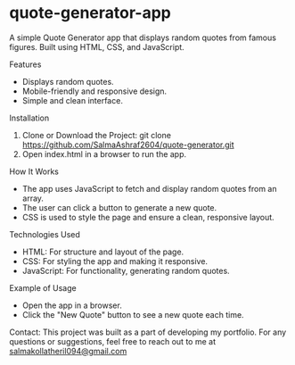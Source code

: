 # quote-generator-app

A simple Quote Generator app that displays random quotes from famous figures. Built using HTML, CSS, and JavaScript.

Features
- Displays random quotes.
- Mobile-friendly and responsive design.
- Simple and clean interface.

Installation
1. Clone or Download the Project:
    git clone https://github.com/SalmaAshraf2604/quote-generator.git
2. Open index.html in a browser to run the app.

How It Works
- The app uses JavaScript to fetch and display random quotes from an array.
- The user can click a button to generate a new quote.
- CSS is used to style the page and ensure a clean, responsive layout.

Technologies Used
- HTML: For structure and layout of the page.
- CSS: For styling the app and making it responsive.
- JavaScript: For functionality, generating random quotes.

Example of Usage
- Open the app in a browser.
- Click the "New Quote" button to see a new quote each time.

Contact:
This project was built as a part of developing my portfolio. For any questions or suggestions, feel free to reach out to me at salmakollatheril094@gmail.com
